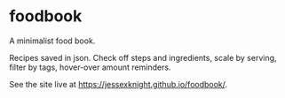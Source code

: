 # foodbook

A minimalist food book.

Recipes saved in json. Check off steps and ingredients, scale by serving, filter by tags, hover-over amount reminders.

See the site live at https://jessexknight.github.io/foodbook/.
